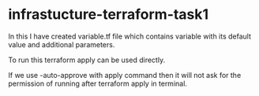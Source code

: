﻿# infrastucture-terraform-task1
In this I have created variable.tf file which contains variable with its default value and additional parameters.

To run this terraform apply can be used directly.

If we use -auto-approve with apply command then it will not ask for the permission of running after terraform apply in terminal.
